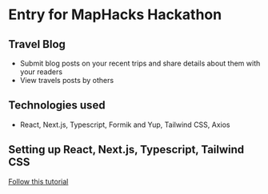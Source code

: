 # Entry for MapHacks Hackathon
## Travel Blog
* Submit blog posts on your recent trips and share details about them with your readers
* View travels posts by others

## Technologies used
* React, Next.js, Typescript, Formik and Yup, Tailwind CSS, Axios

## Setting up React, Next.js, Typescript, Tailwind CSS
[Follow this tutorial](https://www.pullrequest.com/blog/how-to-create-a-nextjs-typescript-tailwindcss-project/)